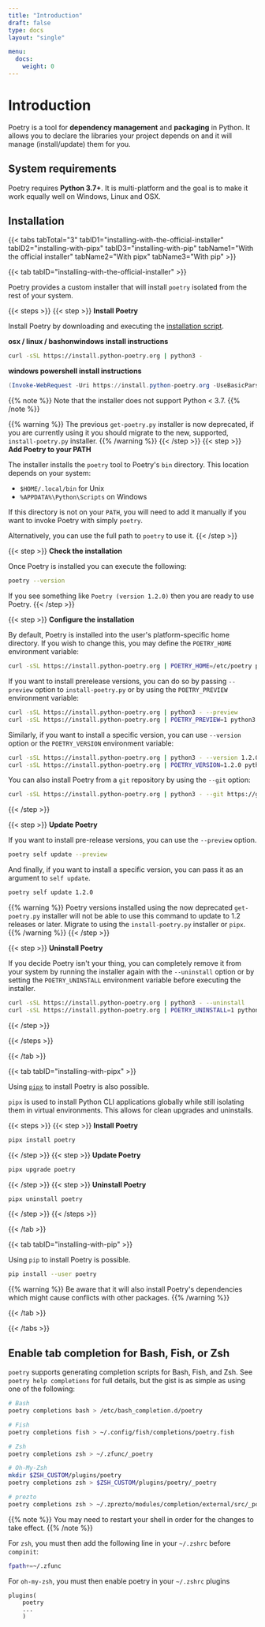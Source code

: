 ```yaml
---
title: "Introduction"
draft: false
type: docs
layout: "single"

menu:
  docs:
    weight: 0
---
```


# Introduction

Poetry is a tool for **dependency management** and **packaging** in Python.
It allows you to declare the libraries your project depends on and it will manage (install/update) them for you.


## System requirements

Poetry requires **Python 3.7+**. It is multi-platform and the goal is to make it work equally well
on Windows, Linux and OSX.

## Installation

{{< tabs tabTotal="3" tabID1="installing-with-the-official-installer" tabID2="installing-with-pipx" tabID3="installing-with-pip" tabName1="With the official installer" tabName2="With pipx" tabName3="With pip" >}}

{{< tab tabID="installing-with-the-official-installer" >}}

Poetry provides a custom installer that will install `poetry` isolated
from the rest of your system.

{{< steps >}}
{{< step >}}
**Install Poetry**

Install Poetry by downloading and executing the [installation script](https://install.python-poetry.org).

**osx / linux / bashonwindows install instructions**

```bash
curl -sSL https://install.python-poetry.org | python3 -
```

**windows powershell install instructions**
```powershell
(Invoke-WebRequest -Uri https://install.python-poetry.org -UseBasicParsing).Content | python -
```

{{% note %}}
Note that the installer does not support Python < 3.7.
{{% /note %}}

{{% warning %}}
The previous `get-poetry.py` installer is now deprecated, if you are currently using it
you should migrate to the new, supported, `install-poetry.py` installer.
{{% /warning %}}
{{< /step >}}
{{< step >}}
**Add Poetry to your PATH**

The installer installs the `poetry` tool to Poetry's `bin` directory. This location depends on your system:

- `$HOME/.local/bin` for Unix
- `%APPDATA%\Python\Scripts` on Windows

If this directory is not on your `PATH`, you will need to add it manually
if you want to invoke Poetry with simply `poetry`.

Alternatively, you can use the full path to `poetry` to use it.
{{< /step >}}

{{< step >}}
**Check the installation**

Once Poetry is installed you can execute the following:

```bash
poetry --version
```

If you see something like `Poetry (version 1.2.0)` then you are ready to use Poetry.
{{< /step >}}

{{< step >}}
**Configure the installation**

By default, Poetry is installed into the user's platform-specific home directory.
If you wish to change this, you may define the `POETRY_HOME` environment variable:

```bash
curl -sSL https://install.python-poetry.org | POETRY_HOME=/etc/poetry python3 -
```

If you want to install prerelease versions, you can do so by passing `--preview` option to `install-poetry.py`
or by using the `POETRY_PREVIEW` environment variable:

```bash
curl -sSL https://install.python-poetry.org | python3 - --preview
curl -sSL https://install.python-poetry.org | POETRY_PREVIEW=1 python3 -
```

Similarly, if you want to install a specific version, you can use `--version` option or the `POETRY_VERSION`
environment variable:

```bash
curl -sSL https://install.python-poetry.org | python3 - --version 1.2.0
curl -sSL https://install.python-poetry.org | POETRY_VERSION=1.2.0 python3 -
```

You can also install Poetry from a `git` repository by using the `--git` option:

```bash
curl -sSL https://install.python-poetry.org | python3 - --git https://github.com/python-poetry/poetry.git@master
````
{{< /step >}}

{{< step >}}
**Update Poetry**

If you want to install pre-release versions, you can use the `--preview` option.

```bash
poetry self update --preview
```

And finally, if you want to install a specific version, you can pass it as an argument
to `self update`.

```bash
poetry self update 1.2.0
```

{{% warning %}}
Poetry versions installed using the now deprecated `get-poetry.py` installer will not be able to use this
command to update to 1.2 releases or later. Migrate to using the `install-poetry.py` installer or `pipx`.
{{% /warning %}}
{{< /step >}}

{{< step >}}
**Uninstall Poetry**

If you decide Poetry isn't your thing, you can completely remove it from your system
by running the installer again with the `--uninstall` option or by setting
the `POETRY_UNINSTALL` environment variable before executing the installer.

```bash
curl -sSL https://install.python-poetry.org | python3 - --uninstall
curl -sSL https://install.python-poetry.org | POETRY_UNINSTALL=1 python3 -
```
{{< /step >}}

{{< /steps >}}

{{< /tab >}}

{{< tab tabID="installing-with-pipx" >}}

Using [`pipx`](https://github.com/pipxproject/pipx) to install Poetry is also possible.

`pipx` is used to install Python CLI applications globally while still isolating them in virtual environments.
This allows for clean upgrades and uninstalls.

{{< steps >}}
{{< step >}}
**Install Poetry**

```bash
pipx install poetry
```
{{< /step >}}
{{< step >}}
**Update Poetry**

```bash
pipx upgrade poetry
```
{{< /step >}}
{{< step >}}
**Uninstall Poetry**

```bash
pipx uninstall poetry
```
{{< /step >}}
{{< /steps >}}

{{< /tab >}}

{{< tab tabID="installing-with-pip" >}}

Using `pip` to install Poetry is possible.

```bash
pip install --user poetry
```

{{% warning %}}
Be aware that it will also install Poetry's dependencies
which might cause conflicts with other packages.
{{% /warning %}}

{{< /tab >}}

{{< /tabs >}}


## Enable tab completion for Bash, Fish, or Zsh

`poetry` supports generating completion scripts for Bash, Fish, and Zsh.
See `poetry help completions` for full details, but the gist is as simple as using one of the following:


```bash
# Bash
poetry completions bash > /etc/bash_completion.d/poetry

# Fish
poetry completions fish > ~/.config/fish/completions/poetry.fish

# Zsh
poetry completions zsh > ~/.zfunc/_poetry

# Oh-My-Zsh
mkdir $ZSH_CUSTOM/plugins/poetry
poetry completions zsh > $ZSH_CUSTOM/plugins/poetry/_poetry

# prezto
poetry completions zsh > ~/.zprezto/modules/completion/external/src/_poetry

```

{{% note %}}
You may need to restart your shell in order for the changes to take effect.
{{% /note %}}

For `zsh`, you must then add the following line in your `~/.zshrc` before `compinit`:

```bash
fpath+=~/.zfunc
```

For `oh-my-zsh`, you must then enable poetry in your `~/.zshrc` plugins

```text
plugins(
	poetry
	...
	)
```
